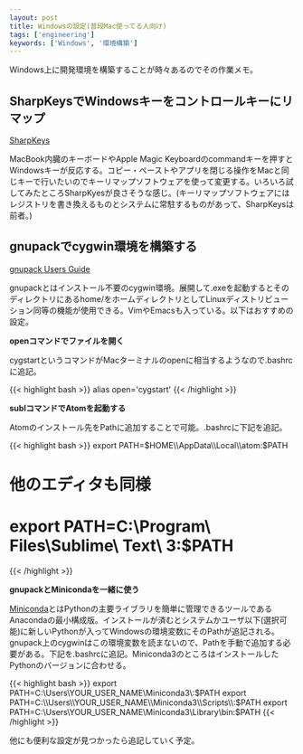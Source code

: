 ```yaml
---
layout: post
title: Windowsの設定(普段Mac使ってる人向け)
tags: ['engineering']
keywords: ['Windows', '環境構築']
---
```


Windows上に開発環境を構築することが時々あるのでその作業メモ。

## SharpKeysでWindowsキーをコントロールキーにリマップ

[SharpKeys](http://www.randyrants.com/category/sharpkeys/)

MacBook内臓のキーボードやApple Magic Keyboardのcommandキーを押すとWindowsキーが反応する。コピー・ペーストやアプリを閉じる操作をMacと同じキーで行いたいのでキーリマップソフトウェアを使って変更する。いろいろ試してみたところSharpKyesが良さそうな感じ。(キーリマップソフトウェアにはレジストリを書き換えるものとシステムに常駐するものがあって、SharpKeysは前者。)

## gnupackでcygwin環境を構築する

[gnupack Users Guide](http://gnupack.osdn.jp/docs/UsersGuide.html)

gnupackとはインストール不要のcygwin環境。展開して.exeを起動するとそのディレクトリにあるhome/をホームディレクトリとしてLinuxディストリビューション同等の機能が使用できる。VimやEmacsも入っている。以下はおすすめの設定。

**openコマンドでファイルを開く**

cygstartというコマンドがMacターミナルのopenに相当するようなので.bashrcに追記。

{{< highlight bash >}}
alias open='cygstart'
{{< /highlight >}}

**sublコマンドでAtomを起動する**

Atomのインストール先をPathに追加することで可能。.bashrcに下記を追記。

{{< highlight bash >}}
export PATH=$HOME\\AppData\\Local\\atom:$PATH
# 他のエディタも同様
# export PATH=C:\\Program\ Files\\Sublime\ Text\ 3:$PATH
{{< /highlight >}}

**gnupackとMinicondaを一緒に使う**

[Miniconda](http://conda.pydata.org/miniconda.html)とはPythonの主要ライブラリを簡単に管理できるツールであるAnacondaの最小構成版。インストールが済むとシステムかユーザ以下(選択可能)に新しいPythonが入ってWindowsの環境変数にそのPathが追記される。gnupack上のcygwinはこの環境変数を読まないので、Pathを手動で追加する必要がある。下記を.bashrcに追記。Miniconda3のところはインストールしたPythonのバージョンに合わせる。

{{< highlight bash >}}
export PATH=C:\\Users\\YOUR_USER_NAME\\Miniconda3\\:$PATH
export PATH=C:\\Users\\YOUR_USER_NAME\\Miniconda3\\Scripts\\:$PATH
export PATH=C:\\Users\\YOUR_USER_NAME\\Miniconda3\\Library\\bin:$PATH
{{< /highlight >}}

他にも便利な設定が見つかったら追記していく予定。
